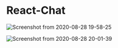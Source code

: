 # React-Chat

![Screenshot from 2020-08-28 19-58-25](https://user-images.githubusercontent.com/60870749/94994033-96b4e380-05c7-11eb-9215-1bb8529635bb.png)

![Screenshot from 2020-08-28 20-01-39](https://user-images.githubusercontent.com/60870749/94994035-9a486a80-05c7-11eb-8949-5b003d736be2.png)

